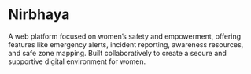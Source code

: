 # Nirbhaya
A web platform focused on women’s safety and empowerment, offering features like emergency alerts, incident reporting, awareness resources, and safe zone mapping. Built collaboratively to create a secure and supportive digital environment for women.
